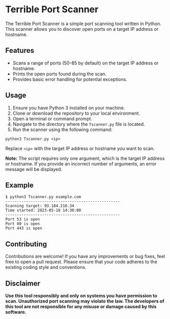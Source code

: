 


# Terrible Port Scanner


The Terrible Port Scanner is a simple port scanning tool written in Python. This scanner allows you to discover open ports on a target IP address or hostname.

## Features

- Scans a range of ports (50-85 by default) on the target IP address or hostname.
- Prints the open ports found during the scan.
- Provides basic error handling for potential exceptions.

## Usage

1. Ensure you have Python 3 installed on your machine.
2. Clone or download the repository to your local environment.
3. Open a terminal or command prompt.
4. Navigate to the directory where the `Tscanner.py` file is located.
5. Run the scanner using the following command:

```
python3 Tscanner.py <ip>
```

Replace `<ip>` with the target IP address or hostname you want to scan.

**Note:** The script requires only one argument, which is the target IP address or hostname. If you provide an incorrect number of arguments, an error message will be displayed.

## Example

```
$ python3 Tscanner.py example.com
--------------------------------------------------
Scanning target: 93.184.216.34
Time started: 2023-05-18 14:30:00
--------------------------------------------------
Port 53 is open
Port 80 is open
Port 443 is open
```

## Contributing

Contributions are welcome! If you have any improvements or bug fixes, feel free to open a pull request. Please ensure that your code adheres to the existing coding style and conventions.


## Disclaimer

**Use this tool responsibly and only on systems you have permission to scan. Unauthorized port scanning may violate the law. The developers of this tool are not responsible for any misuse or damage caused by this software.**
